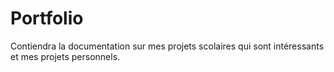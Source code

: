 # Portfolio
Contiendra la documentation sur mes projets scolaires qui sont intéressants et mes projets personnels.
